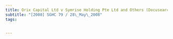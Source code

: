 ```yaml
---
title: Orix Capital Ltd v Symrise Holding Pte Ltd and Others (Docusearch Pte Ltd and Another, 
subtitle: "[2008] SGHC 79 / 28\_May\_2008"
tags:


---
```


